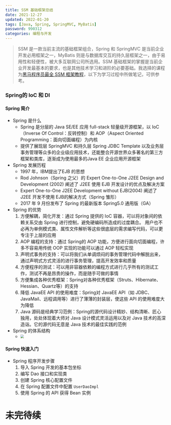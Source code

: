 ```yaml
---
title: SSM 基础框架总结
date: 2021-12-27
updated: 2022-01-20
tags: [Java, Spring, SpringMVC, MyBatis]
password: 990312
categories: 编程与开发
---
```


> SSM 是一款当前主流的基础框架组合，Spring 和 SpringMVC 是当前企业开发必用框架之一，MyBatis 则是与数据库交互的持久层框架之一，由于易用性和轻便性，被大多互联网公司所选用。SSM 基础框架的掌握是当前企业开发最基本的要求，也是其他技术学习和进阶的必要基础。我选择的课程为[黑马程序员最全 SSM 框架教程](https://www.bilibili.com/video/BV1WZ4y1P7Bp)，以下为学习过程中所做笔记，可供参考。

<!--more-->

### Spring的 IoC 和 DI

####  Spring 简介

- Spring 是什么
  - Spring 是分层的 Java SE/EE 应用 full-stack 轻量级开源框架，以 IoC（Inverse Of Control：反转控制）和 AOP（Aspect Oriented Programming：面向切面编程）为内核
  - 提供了展现层 SpringMVC 和持久层 Spring JDBC Template 以及业务层事务管理等众多的企业级应用技术，还能整合开源世界众多著名的第三方框架和类库，逐渐成为使用最多的Java EE 企业应用开源框架
- Spring 发展历程
  - 1997 年，IBM提出了EJB 的思想
  - Rod Johnson（Spring 之父）的 Expert One-to-One J2EE Design and Development (2002) 阐述了 J2EE 使用 EJB 开发设计的优点及解决方案
  - Expert One-to-One J2EE Development without EJB(2004) 阐述了 J2EE 开发不使用 EJB的解决方式（Spring 雏形） 
  - 2017 年 9 月份发布了 Spring 的最新版本 Spring5.0 通用版（GA）
- Spring 的优势
  1. 方便解耦，简化开发：通过 Spring 提供的 IoC 容器，可以将对象间的依赖关系交由 Spring 进行控制，避免硬编码所造成的过度耦合。 用户也不必再为单例模式类、属性文件解析等这些很底层的需求编写代码，可以更专注于上层的应用
  2. AOP 编程的支持：通过 Spring的 AOP 功能，方便进行面向切面编程，许多不容易用传统 OOP 实现的功能可以通过 AOP 轻松实现
  3. 声明式事务的支持：可以将我们从单调烦闷的事务管理代码中解脱出来，通过声明式方式灵活的进行事务管理，提高开发效率和质量
  4. 方便程序的测试：可以用非容器依赖的编程方式进行几乎所有的测试工作，测试不再是昂贵的操作，而是随手可做的事情
  5. 方便集成各种优秀框架：Spring对各种优秀框架（Struts、Hibernate、Hessian、Quartz等）的支持
  6. 降低 JavaEE API 的使用难度：Spring对 JavaEE API（如 JDBC、JavaMail、远程调用等）进行了薄薄的封装层，使这些 API 的使用难度大为降低
  7. Java 源码是经典学习范例：Spring的源代码设计精妙、结构清晰、匠心独用，处处体现着大师对 Java 设计模式灵活运用以及对 Java 技术的高深造诣。它的源代码无意是 Java 技术的最佳实践的范例
- Spring 的体系结构
  - <img src="https://docs.spring.io/spring-framework/docs/5.0.0.RC3/spring-framework-reference/images/spring-overview.png" style="zoom: 67%;" />

#### Spring 快速入门

- Spring 程序开发步骤
  1. 导入 Spring 开发的基本包坐标
  2. 编写 Dao 接口和实现类
  3. 创建 Spring 核心配置文件
  4. 在 Spring 配置文件中配置 `UserDaoImpl` 
  5. 使用 Spring 的 API 获得 Bean 实例



# 未完待续

